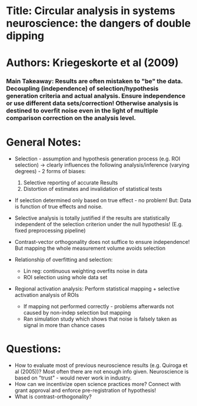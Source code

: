 # Title: Circular analysis in systems neuroscience: the dangers of double dipping
# Authors: Kriegeskorte et al (2009)

### Main Takeaway: Results are often mistaken to "be" the data. Decoupling (independence) of selection/hypothesis generation criteria and actual analysis. Ensure independence or use different data sets/correction! Otherwise analysis is destined to overfit noise even in the light of multiple comparison correction on the analysis level.

# General Notes:

* Selection - assumption and hypothesis generation process (e.g. ROI selection) -> clearly influences the following analysis/inference (varying degrees) - 2 forms of biases:
    1. Selective reporting of accurate Results
    2. Distortion of estimates and invalidation of statistical tests

* If selection determined only based on true effect - no problem! But: Data is function of true effects and noise.

* Selective analysis is totally justified if the results are statistically independent of the selection criterion under the null hypothesis! (E.g. fixed preprocessing pipeline)

* Contrast-vector orthogonality does not suffice to ensure independence! But mapping the whole measurement volume avoids selection

* Relationship of overfitting and selection:
    * Lin reg: continuous weighting overfits noise in data
    * ROI selection using whole data set

* Regional activation analysis: Perform statistical mapping + selective activation analysis of ROIs
    * If mapping not performed correctly - problems afterwards not caused by non-indep selection but mapping
    * Ran simulation study which shows that noise is falsely taken as signal in more than chance cases


# Questions:
* How to evaluate most of previous neuroscience results (e.g. Quiroga et al (2005))? Most often there are not enough info given. Neuroscience is based on "trust" - would never work in industry.
* How can we incentivize open science practices more? Connect with grant approval and enforce pre-registration of hypothesis!
* What is contrast-orthogonality?
